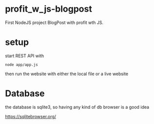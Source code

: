# profit_w_js-blogpost
First NodeJS project BlogPost with profit wth JS.

# setup 

start REST API with
```node
node app/app.js
```

then run the website with either the local file or a live website

# Database 

the database is sqlite3, so having any kind of db browser is a good idea

https://sqlitebrowser.org/


